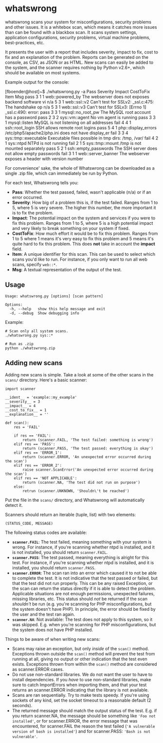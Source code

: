 whatswrong
==========

whatswrong scans your system for misconfigurations, security problems and other
issues. It is a whitebox scan, which means it catches more issues than can be
found with a blackbox scan. It scans system settings, application
configurations, security problems, virtual machine problems, best-practices,
etc. 

It presents the user with a report that includes severity, impact to fix, cost
to fix and an explanation of the problem. Reports can be generated on the
console, as CSV, as JSON or as HTML. New scans can easily be added to the
system, and the scanner requires nothing by Python v2.6+, which should be
available on most systems.

Example output for the console:

[fboender@host]~$ ./whatswrong.py -a
    Pass  Severity  Impact  CostToFix  Item                 Msg
    pass  3         1       1          web::powered_by      The webserver does not exposes backend software vi
    n/a   5         3       1          web::ssl::v2         Can't test for SSLv2: _ssl.c:475: The handshake op
    n/a   5         3       1          web::ssl::v3         Can't test for SSLv3: [Errno 1] _ssl.c:490: error:
    pass  3         3       1          mysql::no_root_pw    The MySQL root account has a password
    pass  2         3       2          sys::vm::agent       No vm agent is running
    pass  3         3       1          mysql::listen        MySQL is not listening on all addresses
    fail  4         4       1          ssh::root_login      SSH allows remote root logins
    pass  5         4       1          php::display_errors  /etc/php5/apache2/php.ini does not have display_er
    fail  3         3       4          sys::tmp::executable Executable files possible in tmp dirs: /tmp, /var/
    fail  4         2       1          sys::ntpd            NTPd is not running
    fail  2         1       5          sys::tmp::mount      /tmp is not mounted separately
    pass  5         2       1          ssh::empty_passwords The SSH server does not allow empty passwords
    fail  3         1       1          web::server_banner   The webserver exposes a header with version number

For convenience' sake, the whole of Whatswrong can be downloaded as a single
.zip file, which can immediately be run by Python.

For each test, Whatswrong tells you:

* **Pass**: Whether the test passed, failed, wasn't applicable (n/a) or if an error occurred.
* **Severity**: How big of a problem this is, if the test failed. Ranges from 1
  to 5, where 5 is very severe. The higher this number, the more important it
  is to fix the problem.
* **Impact**: The potential impact on the system and services if you were to
  fix this problem. Ranges from 1 to 5, where 5 is a high potential impact and
  very likely to break something on your system if fixed.
* **CostToFix**: How much effort it would be to fix this problem. Ranges from 1
  to 5 where 1 means it's very easy to fix this problem and 5 means it's quite
  hard to fix this problem. This does **not** take in account the **impact**
  field.
* **Item**: A unique identifier for this scan. This can be used to select which
  scans you'd like to run. For instance, if you only want to run all web scans,
  specify `web::*`.
* **Msg**: A textual representation of the output of the test.


Usage
-----

    Usage: whatswrong.py [options] [scan pattern]

    Options:
      -h, --help   show this help message and exit
      -d, --debug  Show debugging info

Example:

    # Scan only all system scans.
    ./whatswrong.py sys::*

    # Run as .zip
    python ./whatswrong.zip


Adding new scans
----------------

Adding new scans is simple. Take a look at some of the other scans in the
`scans/` directory. Here's a basic scanner:

    import scanner

    __ident__ = 'example::my_example'
    __severity__ = 3
    __impact__ = 4
    __cost_to_fix__ = 1
    __explanation__ = ''

    def scan():
        res = 'FAIL'

        if res == 'FAIL':
            return (scanner.FAIL, 'The test failed: something is wrong')
        elif res == 'PASS':
            return (scanner.PASS, 'The test passed: everything is okay')
        elif res == 'ERROR_1':
            return (scanner.ERROR, 'An unexpected error occurred during the scan')
        elif res == 'ERROR_2':
            raise scanner.ScanError('An unexpected error occurred during the scan')
        elif res == 'NOT APPLICABLE':
            return (scanner.NA, 'The test did not run on purpose')
        else:
            retrun (scanner.UNKNOWN, 'Shouldn\'t be reached')

Put the file in the `scans/` directory, and Whatswrong will automatically detect it.

Scanners should return an iterable (tuple, list) with two elements:

    (STATUS_CODE, MESSAGE)

The following status codes are available:

* **`scanner.FAIL`**: The test failed, meaning something with your system is
  wrong. For instance, if you're scanning whether ntpd is installed, and it is
  not installed, you should return `scanner.FAIL`.
* **`scanner.PASS`**: The test passed, meaning everything is alright for this
  test. For instance, if you're scanning whether ntpd is installed, and it is
  installed, you should return `scanner.PASS`.
* **`scanner.ERROR`**: The scan ran into an error which caused it to not be
  able to complete the test. It is not indicative that the test passed or
  failed, but that the test did not run properly. This can be any raised
  Exception, or the scan can return the status directly if it is able to detect
  the problem. Applicable situations are not enough permissions, unexpected
  failures, missing libraries, etc. This status should *not* be returned if the
  scan *shouldn't* be run (e.g. you're scanning for PHP misconfigurations, but
  the system doesn't have PHP). In principle, the error should be fixed by the
  user and the test ran again.
* **`scanner.NA`**: Not available: The test does not apply to this system, so
  it was skipped. E.g. when you're scanning for PHP misconfigurations, but the
  system does not have PHP installed.


Things to be aware of when writing new scans:

* Scans may raise an exception, but only *inside* of the `scan()` method.
  Exceptions thrown outside the `scan()` method will prevent the test from
  running at all, giving no output or other indication that the test even
  exists. Exceptions thrown from within the `scan()` method are considered as
  scanner.ERROR cases.
* Do not use non-standard libraries. We do not want the user to have to install
  dependencies. If you *have* to use non-standard libraries, make sure to catch
  ImportErrors when importing them, and that your test returns an scanner.ERROR
  indicating that the library is not available.
* Scans are ran sequentially. Try to make tests speedy. If you're using sockets
  of any kind, set the socket timeout to a reasonable default (2 seconds).
* The returned message should match the output status of the test. E.g. if you
  return scanner.NA, the message should be something like `'Foo not
  installed'`, or for scanner.ERROR, the error message that was encountered,
  for scanner.FAIL the reason the test failed (`'A vulnerable version of bash is
  installed'`) and for scanner.PASS: `'Bash is not vulnerable'`.

